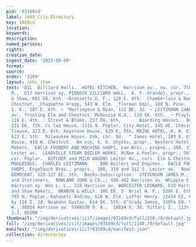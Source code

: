 ```yaml
---
pid: '03169cd'
label: 1889 City Directory
key: 1889cd
location: 
keywords: 
description: 
named_persons: 
rights: 
creation_date: 
ingest_date: '2023-08-09'
format: 
source: 
order: '3169'
layout: cmhc_item
text: 'BIL  Billiard Halls.  HOTEL KITCHEN,  Harrison av., nw. cor. 7th. MOULTON J.
  M.,  617 Harrison ay. PIONEER SILLIARD HALL,  A. F. Grande}, propr., 118 W. 2d.  Blacksmiths.  “Bonner
  & Shaw, 601 EB. 6th. —Bressette D. F., 120 E. 4th.  Chamberlain & Nadon, 330 W,
  Chestnut, _Chaquette Grogg, 143 W. Elm. _florman Emil, 108 N. Pine.  e -Fountain
  I. E., 187 E. 6th. ~ ‘Marrington & Ryan, 122 BE. 3d. ~ LEITZMANN CHARLES, Leiter
  av., fronting Elm and Chestnut. McKenzie R.8., 119 EK. 6th. _~ Playford & Miller,
  118 E. 4th. : Street & Blake, 227 EH. 6th,       Boarding Houses.  Briggs House,
  231 EK. 7th. Cc la¢ House, 1315 N. Poplar. City Hotel, 145 HE. Chestnut. Jefferson
  Tiouse, 323 E. 6th. Keystone House, 629 E. 5th. MAINE HOTEL, H. W. Elliott, propr.,
  622 E. 5th.  Milwaukee House, Oak, cor. 8d.  ™ James Hotel, 189 E. 6th.  » Louis
  House, 418 W. Chestnut.  Wa ose, 8. O. Shytte, propr., Western Hotel, 1401 N. Poplar.  Boiler
  Makers.  EACLE FOUNDRY AND MACHINE SHOPS, eae Bros,, propre., 308, 310 and 312 S.
  Leiter av.  LEADVILLE STEAM BOILER WORKS, McNee & Peeler, propr., 201 Ki, 5th, se.
  cor. Poplar.  BUTCHER and MILK WAGONS Leiter Av., cors. Elm & Chestnut  259  ROOM
  MOULDINGS,  CHARLES LEITZMANN     BOO Boilers and Engines.  EACLE FOUNDRY AND MACHINE
  SHOPS, Engelbach Bros., preprs., 308, 310 and 312 S. Leiter av.  Book Binders.  HERALD
  DEMOCRAT, 125-127 EE. Sth.  Books—Subscription.  STEVENSON JAMES M., 112 W. lith.  Bookksellers
  and Stationers.  NOWLAND JOHN & CO.,; 400-402 Harrison av. Whipple C, H. S., 515
  Harrison ay. Woo L. L., 218 Harrison av. WORCESTER LEONARD, 618 Harrison av.  Boot
  and Shoe Makers,  BRABYN & WILLY, 106 EB. 3  Briel W. P., 520% E. 6th. Henning G.,
  703 N. Poplar. Kahanetz Andrew, 616 W. Elm. Laffer Henry. 21434 EE, 6th. Lange Jose
  by 114 E. 2d. Neamann Gustav, 614 EK. 5th. O’Grady James, 310%% EB. 5th. Smith KE.
  W., 50834 Harrison av. SVANSON O. A.,  18834 E. 3d. Vittari Z., 112% W. 2d.  areeet.
  J.J, QUINN '
thumbnail: "/img/derivatives/iiif/images/03169cd/full/250,/0/default.jpg"
full: "/img/derivatives/iiif/images/03169cd/full/1140,/0/default.jpg"
manifest: "/img/derivatives/iiif/03169cd/manifest.json"
collection: directories
---
```

